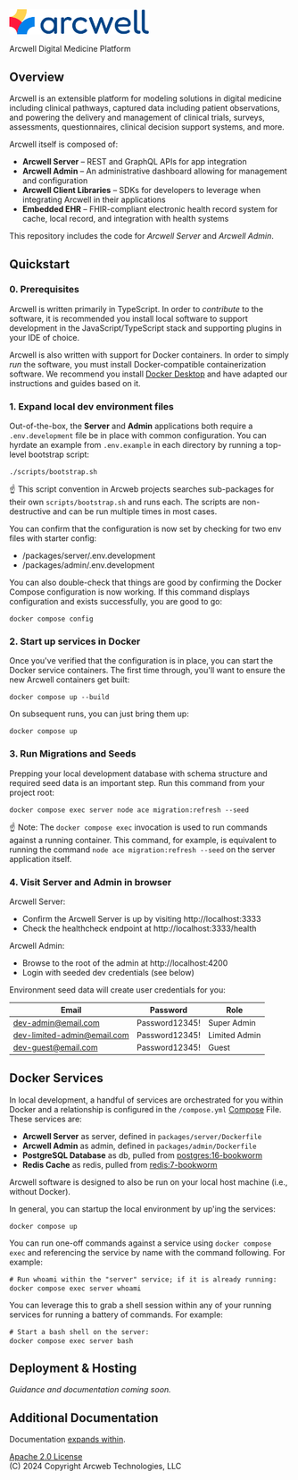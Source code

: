 <img src="doc/logo.png" width="250"/>

Arcwell Digital Medicine Platform

## Overview

Arcwell is an extensible platform for modeling solutions in digital medicine
including clinical pathways, captured data including patient observations,
and powering the delivery and management of clinical trials, surveys,
assessments, questionnaires, clinical decision support systems, and more.

Arcwell itself is composed of:

- **Arcwell Server** – REST and GraphQL APIs for app integration
- **Arcwell Admin** – An administrative dashboard allowing for management and configuration
- **Arcwell Client Libraries** – SDKs for developers to leverage when integrating Arcwell in their applications
- **Embedded EHR** – FHIR-compliant electronic health record system for cache, local record, and integration with health systems

This repository includes the code for _Arcwell Server_ and _Arcwell Admin_.

## Quickstart

### 0. Prerequisites

Arcwell is written primarily in TypeScript. In order to _contribute_ to the
software, it is recommended you install local software to support development
in the JavaScript/TypeScript stack and supporting plugins in your IDE of
choice.

Arcwell is also written with support for Docker containers. In order to simply
_run_ the software, you must install Docker-compatible containerization
software. We recommend you install
[Docker Desktop](https://www.docker.com/products/docker-desktop/)
and have adapted our instructions and guides based on it.

### 1. Expand local dev environment files

Out-of-the-box, the **Server** and **Admin** applications both require
a `.env.development` file be in place with common configuration. You can
hyrdate an example from `.env.example` in each directory by running a
top-level bootstrap script:

```
./scripts/bootstrap.sh
```
☝️ This script convention in Arcweb projects searches sub-packages for their 
own `scripts/bootstrap.sh` and runs each. The scripts are non-destructive and
can be run multiple times in most cases.

You can confirm that the configuration is now set by checking for two env
files with starter config:
* /packages/server/.env.development
* /packages/admin/.env.development

You can also double-check that things are good by confirming the Docker
Compose configuration is now working. If this command displays configuration
and exists successfully, you are good to go:

```
docker compose config
```

### 2. Start up services in Docker

Once you've verified that the configuration is in place, you can start the
Docker service containers. The first time through, you'll want to ensure the
new Arcwell containers get built:

```
docker compose up --build
```

On subsequent runs, you can just bring them up:

```
docker compose up
```

### 3. Run Migrations and Seeds

Prepping your local development database with schema structure and required
seed data is an important step. Run this command from your project root:

```
docker compose exec server node ace migration:refresh --seed
```
☝️ Note: The `docker compose exec` invocation is used to run commands against
a running container. This command, for example, is equivalent to running the
command `node ace migration:refresh --seed` on the server application itself.

### 4. Visit Server and Admin in browser

Arcwell Server:
* Confirm the Arcwell Server is up by visiting http://localhost:3333
* Check the healthcheck endpoint at http://localhost:3333/health

Arcwell Admin:
* Browse to the root of the admin at http://localhost:4200
* Login with seeded dev credentials (see below)

Environment seed data will create user credentials for you:

| Email                        | Password       | Role |
|------------------------------|----------------|------|
| dev-admin@email.com          | Password12345! | Super Admin |
| dev-limited-admin@email.com  | Password12345! | Limited Admin  |
| dev-guest@email.com          | Password12345! | Guest |


## Docker Services

In local development, a handful of services are orchestrated for you
within Docker and a relationship is configured in the `/compose.yml`
[Compose](https://docs.docker.com/compose/) File. These services are:

* **Arcwell Server** as server, defined in `packages/server/Dockerfile`
* **Arcwell Admin** as admin, defined in `packages/admin/Dockerfile`
* **PostgreSQL Database** as db, pulled from [postgres:16-bookworm](https://hub.docker.com/_/postgres/)
* **Redis Cache** as redis, pulled from [redis:7-bookworm](https://hub.docker.com/_/redis)

Arcwell software is designed to also be run on your local host
machine (i.e., without Docker).

In general, you can startup the local environment by up'ing the services:

```
docker compose up
```

You can run one-off commands against a service using `docker compose exec` 
and referencing the service by name with the command following. For example:

```
# Run whoami within the "server" service; if it is already running:
docker compose exec server whoami
```

You can leverage this to grab a shell session within any of your running
services for running a battery of commands. For example:

```
# Start a bash shell on the server:
docker compose exec server bash
```

## Deployment & Hosting

_Guidance and documentation coming soon._

## Additional Documentation

Documentation [expands within](./doc).

[Apache 2.0 License](./LICENSE)  
(C) 2024 Copyright Arcweb Technologies, LLC
